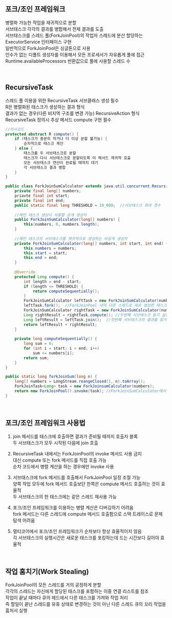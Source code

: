 ## 포크/조인 프레임워크
병렬화 가능한 작업을 재귀적으로 분할  
서브태스크 각각의 결과를 병합해서 전체 결과를 도출  
서브태스크를 스레드 풀(ForkJoinPool)의 작업자 스레드에 분산 할당하는 ExecutorService 인터페이스 구현  
일반적으로 ForkJoinPool은 싱글톤으로 사용  
인수가 없는 디폴트 생성자를 이용해서 모든 프로세서가 자유롭게 풀에 접근  
Runtime.availableProcessors 반환값으로 풀에 사용할 스레드 수   

<br>

## RecursiveTask
스레드 풀 이용을 위한 RecursiveTask<R> 서브클래스 생성 필수  
R은 병렬화된 태스크가 생성하는 결과 형식  
결과가 없는 경우(다른 비지역 구조를 변경 가능) RecursiveAction 형식  
RecursiveTask 정의시 추상 메서드 compute 구현 필수  

````java
//의사코드
protected abstract R compute() {
    if (태스크가 충분히 작거나 더 이상 분할 불가능) {
        순차적으로 태스크 계산
    } else {
        태스크를 두 서브태스크로 분할
        태스크가 다시 서브태스크로 분할되도록 이 메서드 재귀적 호출
        모든 서브태스크 연산이 완료될 때까지 대기
        각 서브태스크 결과 병합
    }
}

public class ForkJoinSumCalculator extends java.util.concurrent.Recursivetask<Long> {
    private final long[] numbers;
    priavte final int start;
    private final int end;
    public static final long THRESHOLD = 10_000;  //서브태스크 최대 갯수
    
    //메인 태스크 생성시 사용할 공개 생성자
    public ForkJoinSumCalculator(long[] numbers) {
        this(numbers, 0, numbers.length);
    }
    
    //메인 태스크의 서브태스크를 재귀적으로 생성하는 비공개 생성자
    private ForkJoinSumCalculator(long[] numbers, int start, int end) {
        this.numbers = numbers;
        this.start = start;
        this.end = end;
    }
    
    @Override
    protected Long compute() {
        int length = end - start;
        if (length <= THRESHOLD) {
            return computeSequentially();
        }
        ForkJoinSumCalculator leftTask = new ForkJoinSumCalculator(numbers, start, start + length / 2);
        leftTask.fork();  //ForkJoinPool 내의 다른 스레드로 새로 생성한 태스크를 비동기로 실행
        ForkJoinSumCalculator rightTask = new ForkJoinSumCalculator(numbers, start + length / 2, end);
        Long rightResult = rightTask.compute(); //두번째 서브태스크 동기 실행, 추가 분할 가능
        Long leftResult = leftTask.join();  //첫번째 서브태스크의 결과를 읽거나 결과 없을시 대기
        return leftResult + rightResult;
    }
    
    private long computeSequentially() {
        long sum = 0;
        for (int i = start; i < end; i++)
            sum += numbers[i];
        return sum;
    }
}

public static long forkJoinSum(long n) {
    long[] numbers = LongStream.reangeClosed(1, n).toArray();
    ForkJoinTask<Long> task = new ForkJoinsumCalculator(numbers);
    return new ForkJoinPool().invoke(task); //ForkJoinSumCalculator에서 정의한 태스크 결과 
}
````

<br>

## 포크/조인 프레임워크 사용법 
1. join 메서드를 태스크에 호출하면 결과가 준비될 때까지 호출자 블록  
    두 서브태스크가 모두 시작된 다음에 join 호출  

2. RecursiveTask 내에서는 ForkJoinPool의 invoke 메서드 사용 금지  
    대신 compute 또는 fork 메서드를 직접 호출 가능  
    순차 코드에서 병렬 계산을 하는 경우에만 invoke 사용  

3. 서브태스크에 fork 메서드를 호출해서 ForkJoinPool 일정 조절 가능  
    양쪽 작업 모두에 fork 메서드 호출보단 한쪽은 compute 메서드 호출하는 것이 효율적  
    두 서브태스크의 한 태스크에는 같은 스레드 재사용 가능  

4. 포크/조인 프레임워크를 이용하는 병렬 계산은 디버깅하기 어려움  
    fork 메서드는 다른 스레드에 compute 메서드 호출함으로 스택 트레이스로 문제 탐색 어려움  

5. 멀티코어에서 포크/조인 프레임워크가 순차보다 항상 효율적이지 않음  
    각 서브태스크의 실행시간은 새로운 태스크를 포킹하는데 드는 시간보다 길어야 효율적  

<br>

## 작업 훔치기(Work Stealing)
ForkJoinPool의 모든 스레드를 거의 공정하게 분할  
각각의 스레드는 자신에게 할당된 태스크를 포함하는 이중 연결 리스트를 참조  
작업이 끝날 때마다 큐의 헤드에서 다른 태스크를 가져와 작업 처리  
즉 할일이 끝난 스레드를 유휴 상태로 변경하는 것이 아닌 다른 스레드 큐의 꼬리 작업을 훔처서 실행  

<br>

